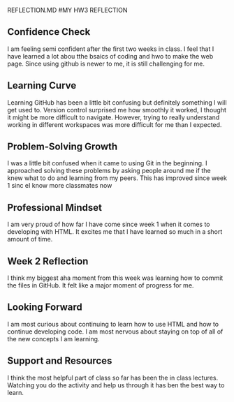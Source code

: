 REFLECTION.MD
#MY HW3 REFLECTION

<!DOCTYPE html>
<html lang="en">
<head>
    <meta charset="UTF-8">
    <meta name="viewport" content="width=device-width, initial-scale=1.0">
    <title>Document</title>
</head>
<body>

<main>

   <section>

<h1>Confidence Check</h1>

<p> I am feeling semi confident after the first two weeks in class. I feel that I have learned a lot abou tthe bsaics of coding and hwo to make the web page. Since using github is newer to me, it is still challenging for me. </p>

</section>  

<section>

<h1>Learning Curve</h1>

<p> Learning GitHub has been a little bit confusing but definitely something I will get used to. Version control surprised me how smoothly it worked, I thought it might be more difficult to navigate. However, trying to really understand working in different workspaces was more difficult for me than I expected. </p>

</section> 

<section>

<h1>Problem-Solving Growth</h1>

<p> I was a little bit confused when it came to using Git in the beginning. I approached solving these problems by asking people around me if the knew what to do and learning from my peers. This has improved since week 1 sinc eI know more classmates now </p>

</section> 

<section>

<h1>Professional Mindset</h1>

<p> I am very proud of how far I have come since week 1 when it comes to developing with HTML. It excites me that I have learned so much in a short amount of time. </p>

</section> 

<section>

<h1>Week 2 Reflection</h1>

<p> I think my biggest aha moment from this week was learning how to commit the files in GitHub. It felt like a major moment of progress for me. </p>

</section> 

<section>

<h1>Looking Forward</h1>

<p> I am most curious about continuing to learn how to use HTML and how to continue developing code. I am most nervous about staying on top of all of the new concepts I am learning. </p>

</section> 

<section>

<h1>Support and Resources</h1>

<p> I think the most helpful part of class so far has been the in class lectures. Watching you do the activity and help us through it has ben the best way to learn. </p>